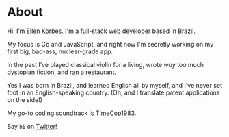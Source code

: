 # About

Hi. I’m Ellen Körbes. I'm a full-stack web developer based in Brazil.

My focus is Go and JavaScript, and right now I'm secretly working on my first big, bad-ass, nuclear-grade app.

In the past I’ve played classical violin for a living, wrote *way* too much dystopian fiction, and ran a restaurant.

Yes I was born in Brazil, and learned English all by myself, and I've never set foot in an English-speaking country. (Oh, and I translate patent applications on the side!)

My go-to coding soundtrack is [TimeCop1983](https://timecop1983.bandcamp.com/).

Say `hi` on <a href="https://twitter.com/intent/tweet?text=@ellenkorbes%20Hi!" rel="nofollow" target="_blank" title="Share on Twitter">Twitter</a>!
